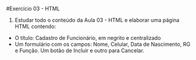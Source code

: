 #Exercício 03 - HTML

1.  Estudar todo o conteúdo da Aula 03 - HTML e elaborar uma página HTML contendo:
  -  O título: Cadastro de Funcionário, em negrito e centralizado
  - Um formulário com os campos: Nome, Celular, Data de Nascimento, RG e Função.  Um botão de Incluir e outro para Cancelar.
